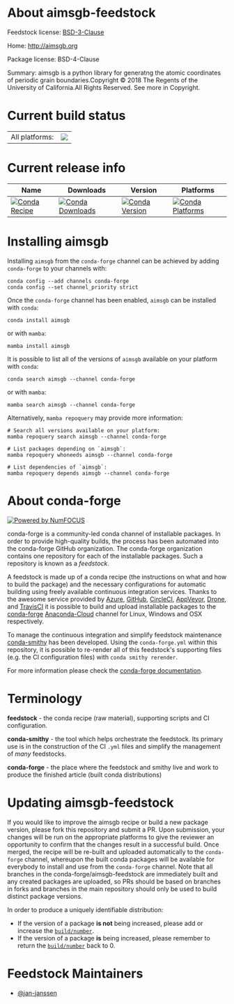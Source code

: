 About aimsgb-feedstock
======================

Feedstock license: [BSD-3-Clause](https://github.com/conda-forge/aimsgb-feedstock/blob/main/LICENSE.txt)

Home: http://aimsgb.org

Package license: BSD-4-Clause

Summary: aimsgb is a python library for generatng the atomic coordinates of periodic grain boundaries.Copyright © 2018 The Regents of the University of California.All Rights Reserved. See more in Copyright.

Current build status
====================


<table><tr><td>All platforms:</td>
    <td>
      <a href="https://dev.azure.com/conda-forge/feedstock-builds/_build/latest?definitionId=11374&branchName=main">
        <img src="https://dev.azure.com/conda-forge/feedstock-builds/_apis/build/status/aimsgb-feedstock?branchName=main">
      </a>
    </td>
  </tr>
</table>

Current release info
====================

| Name | Downloads | Version | Platforms |
| --- | --- | --- | --- |
| [![Conda Recipe](https://img.shields.io/badge/recipe-aimsgb-green.svg)](https://anaconda.org/conda-forge/aimsgb) | [![Conda Downloads](https://img.shields.io/conda/dn/conda-forge/aimsgb.svg)](https://anaconda.org/conda-forge/aimsgb) | [![Conda Version](https://img.shields.io/conda/vn/conda-forge/aimsgb.svg)](https://anaconda.org/conda-forge/aimsgb) | [![Conda Platforms](https://img.shields.io/conda/pn/conda-forge/aimsgb.svg)](https://anaconda.org/conda-forge/aimsgb) |

Installing aimsgb
=================

Installing `aimsgb` from the `conda-forge` channel can be achieved by adding `conda-forge` to your channels with:

```
conda config --add channels conda-forge
conda config --set channel_priority strict
```

Once the `conda-forge` channel has been enabled, `aimsgb` can be installed with `conda`:

```
conda install aimsgb
```

or with `mamba`:

```
mamba install aimsgb
```

It is possible to list all of the versions of `aimsgb` available on your platform with `conda`:

```
conda search aimsgb --channel conda-forge
```

or with `mamba`:

```
mamba search aimsgb --channel conda-forge
```

Alternatively, `mamba repoquery` may provide more information:

```
# Search all versions available on your platform:
mamba repoquery search aimsgb --channel conda-forge

# List packages depending on `aimsgb`:
mamba repoquery whoneeds aimsgb --channel conda-forge

# List dependencies of `aimsgb`:
mamba repoquery depends aimsgb --channel conda-forge
```


About conda-forge
=================

[![Powered by
NumFOCUS](https://img.shields.io/badge/powered%20by-NumFOCUS-orange.svg?style=flat&colorA=E1523D&colorB=007D8A)](https://numfocus.org)

conda-forge is a community-led conda channel of installable packages.
In order to provide high-quality builds, the process has been automated into the
conda-forge GitHub organization. The conda-forge organization contains one repository
for each of the installable packages. Such a repository is known as a *feedstock*.

A feedstock is made up of a conda recipe (the instructions on what and how to build
the package) and the necessary configurations for automatic building using freely
available continuous integration services. Thanks to the awesome service provided by
[Azure](https://azure.microsoft.com/en-us/services/devops/), [GitHub](https://github.com/),
[CircleCI](https://circleci.com/), [AppVeyor](https://www.appveyor.com/),
[Drone](https://cloud.drone.io/welcome), and [TravisCI](https://travis-ci.com/)
it is possible to build and upload installable packages to the
[conda-forge](https://anaconda.org/conda-forge) [Anaconda-Cloud](https://anaconda.org/)
channel for Linux, Windows and OSX respectively.

To manage the continuous integration and simplify feedstock maintenance
[conda-smithy](https://github.com/conda-forge/conda-smithy) has been developed.
Using the ``conda-forge.yml`` within this repository, it is possible to re-render all of
this feedstock's supporting files (e.g. the CI configuration files) with ``conda smithy rerender``.

For more information please check the [conda-forge documentation](https://conda-forge.org/docs/).

Terminology
===========

**feedstock** - the conda recipe (raw material), supporting scripts and CI configuration.

**conda-smithy** - the tool which helps orchestrate the feedstock.
                   Its primary use is in the construction of the CI ``.yml`` files
                   and simplify the management of *many* feedstocks.

**conda-forge** - the place where the feedstock and smithy live and work to
                  produce the finished article (built conda distributions)


Updating aimsgb-feedstock
=========================

If you would like to improve the aimsgb recipe or build a new
package version, please fork this repository and submit a PR. Upon submission,
your changes will be run on the appropriate platforms to give the reviewer an
opportunity to confirm that the changes result in a successful build. Once
merged, the recipe will be re-built and uploaded automatically to the
`conda-forge` channel, whereupon the built conda packages will be available for
everybody to install and use from the `conda-forge` channel.
Note that all branches in the conda-forge/aimsgb-feedstock are
immediately built and any created packages are uploaded, so PRs should be based
on branches in forks and branches in the main repository should only be used to
build distinct package versions.

In order to produce a uniquely identifiable distribution:
 * If the version of a package **is not** being increased, please add or increase
   the [``build/number``](https://docs.conda.io/projects/conda-build/en/latest/resources/define-metadata.html#build-number-and-string).
 * If the version of a package **is** being increased, please remember to return
   the [``build/number``](https://docs.conda.io/projects/conda-build/en/latest/resources/define-metadata.html#build-number-and-string)
   back to 0.

Feedstock Maintainers
=====================

* [@jan-janssen](https://github.com/jan-janssen/)

